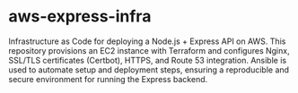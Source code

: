 # aws-express-infra
Infrastructure as Code for deploying a Node.js + Express API on AWS. This repository provisions an EC2 instance with Terraform and configures Nginx, SSL/TLS certificates (Certbot), HTTPS, and Route 53 integration. Ansible is used to automate setup and deployment steps, ensuring a reproducible and secure environment for running the Express backend.
